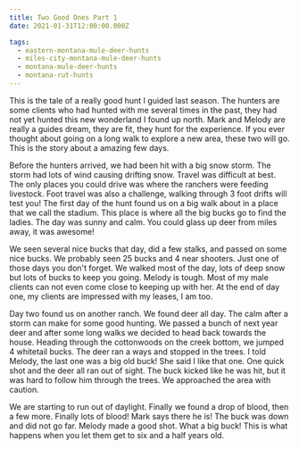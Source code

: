 ```yaml
---
title: Two Good Ones Part 1
date: 2021-01-31T12:00:00.000Z

tags:
  - eastern-montana-mule-deer-hunts
  - miles-city-montana-mule-deer-hunts
  - montana-mule-deer-hunts
  - montana-rut-hunts
---
```


This is the tale of a really good hunt I guided last season. The hunters are some clients who had hunted with me several times in the past, they had not yet hunted this new wonderland I found up north. Mark and Melody are really a guides dream, they are fit, they hunt for the experience. If you ever thought about going on a long walk to explore a new area, these two will go. This is the story about a amazing few days.

Before the hunters arrived, we had been hit with a big snow storm. The storm had lots of wind causing drifting snow. Travel was difficult at best. The only places you could drive was where the ranchers were feeding livestock. Foot travel was also a challenge, walking through 3 foot drifts will test you! The first day of the hunt found us on a big walk about in a place that we call the stadium. This place is where all the big bucks go to find the ladies. The day was sunny and calm. You could glass up deer from miles away, it was awesome!

We seen several nice bucks that day, did a few stalks, and passed on some nice bucks. We probably seen 25 bucks and 4 near shooters. Just one of those days you don't forget. We walked most of the day, lots of deep snow but lots of bucks to keep you going. Melody is tough. Most of my male clients can not even come close to keeping up with her. At the end of day one, my clients are impressed with my leases, I am too.

Day two found us on another ranch. We found deer all day. The calm after a storm can make for some good hunting. We passed a bunch of next year deer and after some long walks we decided to head back towards the house. Heading through the cottonwoods on the creek bottom, we jumped 4 whitetail bucks. The deer ran a ways and stopped in the trees. I told Melody, the last one was a big old buck! She said I like that one. One quick shot and the deer all ran out of sight. The buck kicked like he was hit, but it was hard to follow him through the trees. We approached the area with caution.

We are starting to run out of daylight. Finally we found a drop of blood, then a few more. Finally lots of blood! Mark says there he is! The buck was down and did not go far. Melody made a good shot. What a big buck! This is what happens when you let them get to six and a half years old.
